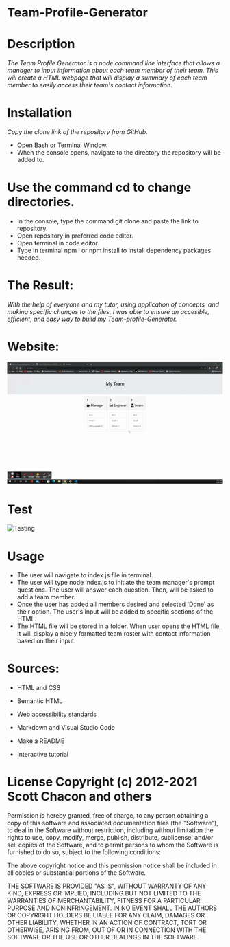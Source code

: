 # Team-Profile-Generator
# Description
 *The Team Profile Generator is a node command line interface that allows a manager to input information about each team member of their team. This will create a HTML webpage that will display a summary of each team member to easily access their team's contact information.*

# Installation
*Copy the clone link of the repository from GitHub.*
- Open Bash or Terminal Window.
- When the console opens, navigate to the directory the repository will be added to. 

# Use the command cd to change directories.
- In the console, type the command git clone and paste the link to repository.
- Open repository in preferred code editor.
- Open terminal in code editor.
- Type in terminal npm i or npm install to install dependency packages needed.

# The Result:

*With the help of everyone and my tutor, using application of concepts, and making specific changes to the files, I was able to ensure an accesible, efficient, and easy way to build my Team-profile-Generator.*

# Website:
![Profile](photos/profile.gif)

# Test
![Testing](photos/testing.gif)

# Usage
- The user will navigate to index.js file in terminal.
- The user will type node index.js to initiate the team manager's prompt questions. The user will answer each question. Then, will be asked to add a team member.
- Once the user has added all members desired and selected 'Done' as their option. The user's input will be added to specific sections of the HTML.
- The HTML file will be stored in a folder. When user opens the HTML file, it will display a nicely formatted team roster with contact information based on their input.

# Sources:

- HTML and CSS

- Semantic HTML

- Web accessibility standards

- Markdown and Visual Studio Code

- Make a README

- Interactive tutorial

# License Copyright (c) 2012-2021 Scott Chacon and others

Permission is hereby granted, free of charge, to any person obtaining a copy of this software and associated documentation files (the "Software"), to deal in the Software without restriction, including without limitation the rights to use, copy, modify, merge, publish, distribute, sublicense, and/or sell copies of the Software, and to permit persons to whom the Software is furnished to do so, subject to the following conditions:

The above copyright notice and this permission notice shall be included in all copies or substantial portions of the Software.

THE SOFTWARE IS PROVIDED "AS IS", WITHOUT WARRANTY OF ANY KIND, EXPRESS OR IMPLIED, INCLUDING BUT NOT LIMITED TO THE WARRANTIES OF MERCHANTABILITY, FITNESS FOR A PARTICULAR PURPOSE AND NONINFRINGEMENT. IN NO EVENT SHALL THE AUTHORS OR COPYRIGHT HOLDERS BE LIABLE FOR ANY CLAIM, DAMAGES OR OTHER LIABILITY, WHETHER IN AN ACTION OF CONTRACT, TORT OR OTHERWISE, ARISING FROM, OUT OF OR IN CONNECTION WITH THE SOFTWARE OR THE USE OR OTHER DEALINGS IN THE SOFTWARE.
